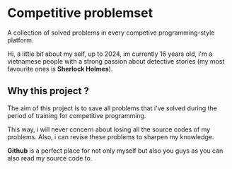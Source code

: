 # Competitive problemset
A collection of solved problems in every competive programming-style platform.

Hi, a little bit about my self, up to 2024, im currently 16 years old, i'm a vietnamese people with a strong passion about detective stories (my most favourite ones is **Sherlock Holmes**).

## Why this project ?
The aim of this project is to save all problems that i've solved during the period of training for competitive programming.

This way, i will never concern about losing all the source codes of my problems. Also, i can revise these problems to sharpen my knowledge.

**Github** is a perfect place for not only myself but also you guys as you can also read my source code to.
